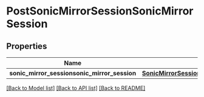 # PostSonicMirrorSessionSonicMirrorSession

## Properties
Name | Type | Description | Notes
------------ | ------------- | ------------- | -------------
**sonic_mirror_sessionsonic_mirror_session** | [**SonicMirrorSessionSonicMirrorSessionSonicmirrorsessionsonicmirrorsession**](SonicMirrorSessionSonicMirrorSessionSonicmirrorsessionsonicmirrorsession.md) |  | [optional] 

[[Back to Model list]](../README.md#documentation-for-models) [[Back to API list]](../README.md#documentation-for-api-endpoints) [[Back to README]](../README.md)


